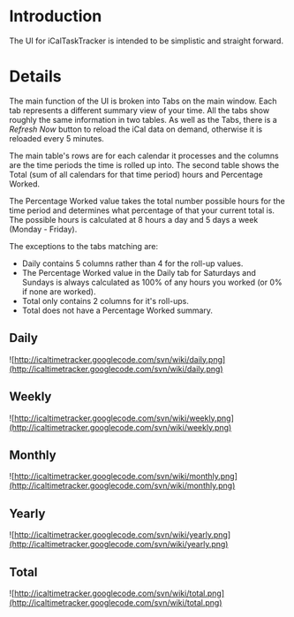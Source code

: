 # Introduction #

The UI for iCalTaskTracker is intended to be simplistic and straight forward.

# Details #

The main function of the UI is broken into Tabs on the main window. Each tab represents a different summary view of your time. All the tabs show roughly the same information in two tables. As well as the Tabs, there is a _Refresh Now_ button to reload the iCal data on demand, otherwise it is reloaded every 5 minutes.

The main table's rows are for each calendar it processes and the columns are the time periods the time is rolled up into. The second table shows the Total (sum of all calendars for that time period) hours and Percentage Worked.

The Percentage Worked value takes the total number possible hours for the time period and determines what percentage of that your current total is. The possible hours is calculated at 8 hours a day and 5 days a week (Monday - Friday).

The exceptions to the tabs matching are:
  * Daily contains 5 columns rather than 4 for the roll-up values.
  * The Percentage Worked value in the Daily tab for Saturdays and Sundays is always calculated as 100% of any hours you worked (or 0% if none are worked).
  * Total only contains 2 columns for it's roll-ups.
  * Total does not have a Percentage Worked summary.

## Daily ##
![http://icaltimetracker.googlecode.com/svn/wiki/daily.png](http://icaltimetracker.googlecode.com/svn/wiki/daily.png)

## Weekly ##
![http://icaltimetracker.googlecode.com/svn/wiki/weekly.png](http://icaltimetracker.googlecode.com/svn/wiki/weekly.png)

## Monthly ##
![http://icaltimetracker.googlecode.com/svn/wiki/monthly.png](http://icaltimetracker.googlecode.com/svn/wiki/monthly.png)

## Yearly ##
![http://icaltimetracker.googlecode.com/svn/wiki/yearly.png](http://icaltimetracker.googlecode.com/svn/wiki/yearly.png)

## Total ##
![http://icaltimetracker.googlecode.com/svn/wiki/total.png](http://icaltimetracker.googlecode.com/svn/wiki/total.png)